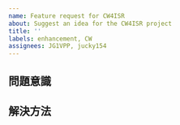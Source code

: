 ```yaml
---
name: Feature request for CW4ISR
about: Suggest an idea for the CW4ISR project
title: ''
labels: enhancement, CW
assignees: JG1VPP, jucky154
---
```


## 問題意識

## 解決方法
